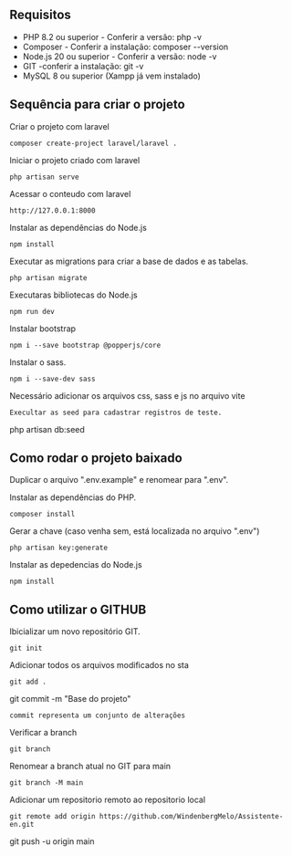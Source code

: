 ## Requisitos

* PHP 8.2 ou superior - Conferir a versão: php -v
* Composer - Conferir a instalação: composer --version
* Node.js 20 ou superior - Conferir a versão: node -v
* GIT -conferir a instalação: git -v
* MySQL 8 ou superior (Xampp já vem instalado)

## Sequência para criar o projeto

Criar o projeto com laravel
````
composer create-project laravel/laravel .
````
Iniciar o projeto criado com laravel
````
php artisan serve
````
Acessar o conteudo com laravel
````
http://127.0.0.1:8000
````
Instalar as dependências do Node.js
````
npm install
````
Executar as migrations para criar a base de dados e as tabelas.
````
php artisan migrate
````

Executaras bibliotecas do Node.js
````
npm run dev
````
Instalar bootstrap
````
npm i --save bootstrap @popperjs/core
````
Instalar o sass.
````
npm i --save-dev sass
````
Necessário adicionar os arquivos css, sass e js no arquivo vite
````
Execultar as seed para cadastrar registros de teste. 
````
php artisan db:seed

## Como rodar o projeto baixado

Duplicar o arquivo ".env.example" e renomear para ".env".<br>

Instalar as dependências do PHP.
````
composer install
````
Gerar a chave (caso venha sem, está localizada no arquivo ".env")
````
php artisan key:generate
````
Instalar as depedencias do Node.js
````
npm install
````

## Como utilizar o GITHUB

Ibicializar um novo repositório GIT.
````
git init
````
Adicionar todos os arquivos modificados no sta
````
git add .
````
git commit -m "Base do projeto"
````
commit representa um conjunto de alterações
````
Verificar a branch
````
git branch
````
Renomear a branch atual no GIT para main
````
git branch -M main
````
Adicionar um repositorio remoto ao repositorio local
````
git remote add origin https://github.com/WindenbergMelo/Assistente-en.git
````
git push -u origin main